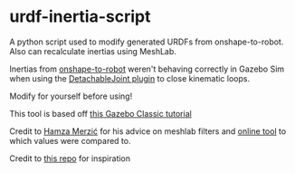 # urdf-inertia-script
A python script used to modify generated URDFs from onshape-to-robot. Also can recalculate inertias using MeshLab.

Inertias from [onshape-to-robot](https://github.com/rhoban/onshape-to-robot/) weren't behaving correctly in Gazebo Sim when using the [DetachableJoint plugin](https://gazebosim.org/api/gazebo/6/classignition_1_1gazebo_1_1systems_1_1DetachableJoint.html) to close kinematic loops.

Modify for yourself before using!

This tool is based off [this Gazebo Classic tutorial](https://classic.gazebosim.org/tutorials?tut=inertia)

Credit to [Hamza Merzić](https://github.com/hamzamerzic) for his advice on meshlab filters and [online tool](https://www.hamzamerzic.info/mesh_cleaner/) to which values were compared to.

Credit to [this repo](https://github.com/vonunwerth/MeshLabInertiaToURDF) for inspiration
